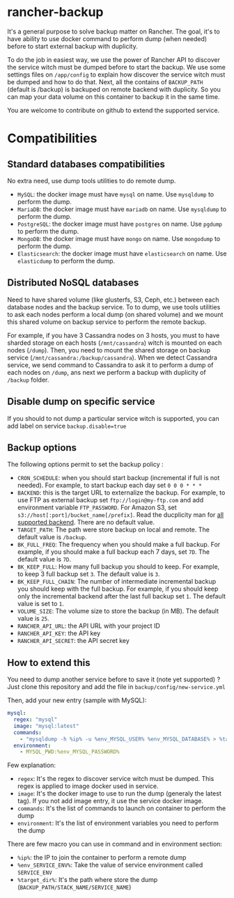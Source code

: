 # rancher-backup

It's a general purpose to solve backup matter on Rancher.
The goal, it's to have ability to use docker command to perform dump (when needed) before to start external backup with duplicity.

To do the job in easiest way, we use the power of Rancher API to discover the service witch must be dumped before to start the backup.
We use some settings files on `/app/config` to explain how discover the service witch must be dumped and how to do that.
Next, all the contains of `BACKUP_PATH` (default is /backup) is backuped on remote backend with duplicity. So you can map your data volume on this container to backup it in the same time.

You are welcome to contribute on github to extend the supported service.

# Compatibilities

## Standard databases compatibilities

No extra need, use dump tools utilities to do remote dump.

- `MySQL`: the docker image must have `mysql` on name. Use `mysqldump` to perform the dump.
- `MariaDB`: the docker image must have `mariadb` on name. Use `mysqldump` to perform the dump.
- `PostgreSQL`: the docker image must have `postgres` on name. Use `pgdump` to perform the dump.
- `MongoDB`: the docker image must have `mongo` on name. Use `mongodump` to perform the dump.
- `Elasticsearch`: the docker image must have `elasticsearch` on name. Use `elasticdump` to perform the dump.

## Distributed NoSQL databases

Need to have shared volume (like glusterfs, S3, Ceph, etc.) between each database nodes and the backup service.
To to dump, we use tools utilities to ask each nodes perform a local dump (on shared volume) and we mount this shared volume on backup service to perform the remote backup.

For example, if you have 3 Cassandra nodes on 3 hosts, you must to have sharded storage on each hosts (`/mnt/cassandra`) witch is mounted on each nodes (`/dump`).
Then, you need to mount the shared storage on backup service (`/mnt/cassandra:/backup/cassandra`).
When we detect Cassandra service, we send command to Cassandra to ask it to perform a dump of each nodes on `/dump`, ans next we perform a backup with duplicity of `/backup` folder.



## Disable dump on specific service

If you should to not dump a particular service witch is supported, you can add label on service `backup.disable=true`

## Backup options
The following options permit to set the backup policy :
- `CRON_SCHEDULE`: when you should start backup (incremental if full is not needed). For example, to start backup each day set `0 0 0 * * *`
- `BACKEND`: this is the target URL to externalize the backup. For example, to use FTP as external backup set `ftp://login@my-ftp.com` and add environment variable `FTP_PASSWORD`. For Amazon S3, set `s3://host[:port]/bucket_name[/prefix]`. Read the ducplicity man for [all supported backend](http://duplicity.nongnu.org/duplicity.1.html#sect7). There are no default value.
- `TARGET_PATH`: The path were store backup on local and remote. The default value is `/backup`.
- `BK_FULL_FREQ`: The frequency when you should make a full backup. For example, if you should make a full backup each 7 days, set `7D`. The default value is `7D`.
- `BK_KEEP_FULL`: How many full backup you should to keep. For example, to keep 3 full backup set `3`. The default value is `3`.
- `BK_KEEP_FULL_CHAIN`: The number of intermediate incremental backup you should keep with the full backup. For example, if you should keep only the incremental backend after the last full backup set `1`. The default value is set to `1`.
- `VOLUME_SIZE`: The volume size to store the backup (in MB). The default value is `25`.
- `RANCHER_API_URL`: the API URL with your project ID
- `RANCHER_API_KEY`: the API key
- `RANCHER_API_SECRET`: the API secret key

## How to extend this

You need to dump another service before to save it (note yet supported) ? Just clone this repository and add the file in `backup/config/new-service.yml`

Then, add your new entry (sample with MySQL):

```yaml
mysql:
  regex: "mysql"
  image: "mysql:latest"
  commands:
    - "mysqldump -h %ip% -u %env_MYSQL_USER% %env_MYSQL_DATABASE% > %target_dir%/%env_MYSQL_DATABASE%.dump"
  environment:
    - MYSQL_PWD:%env_MYSQL_PASSWORD%
```

Few explanation:
- `regex`: It's the regex to discover service witch must be dumped. This regex is applied to image docker used in service.
- `image`: It's the docker image to use to run the dump (generaly the latest tag). If you not add image entry, it use the service docker image.
- `commands`: It's the list of commands to launch on container to perform the dump
- `environment`: It's the list of environment variables you need to perform the dump

There are few macro you can use in command and in environment section:
- `%ip%`: the IP to join the container to perform a remote dump
- `%env_SERVICE_ENV%`: Take the value of service environment called `SERVICE_ENV`
- `%target_dir%`: It's the path where store the dump (`BACKUP_PATH/STACK_NAME/SERVICE_NAME`)
